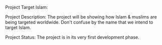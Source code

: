  Project Target Islam:

 Project Description:
 The project will be showing how Islam & muslims are being targeted worldwide. 
 Don't confuse by the name that we intend to target Islam.

 Project Status: The project is in its very first development phase.